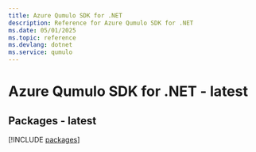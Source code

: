 ```yaml
---
title: Azure Qumulo SDK for .NET
description: Reference for Azure Qumulo SDK for .NET
ms.date: 05/01/2025
ms.topic: reference
ms.devlang: dotnet
ms.service: qumulo
---
```

# Azure Qumulo SDK for .NET - latest
## Packages - latest
[!INCLUDE [packages](qumulo-index.md)]